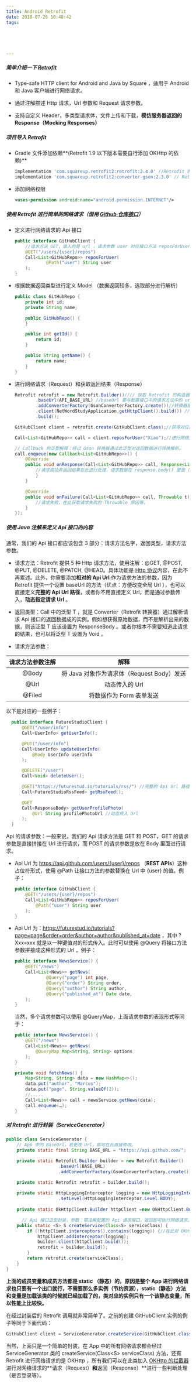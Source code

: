 ```yaml
---
title: Android Retrofit
date: 2018-07-26 10:48:42
tags:





---
```


##### 简单介绍一下 [Retrofit](https://square.github.io/retrofit/)

- Type-safe HTTP client for Android and Java by Square ，适用于 Android 和 Java 客户端进行网络请求。

- 通过注解描述 Http 请求，Url 参数和 Request 请求参数。

- 支持自定义 Header，多类型请求体，文件上传和下载，**模仿服务器返回的 Response（Mocking Responses）**

<!--more-->

##### 项目导入 Retrofit

- Gradle 文件添加依赖**(Retrofit 1.9 以下版本需要自行添加 OKHttp 的依赖)**

  ```groovy
  implementation 'com.squareup.retrofit2:retrofit:2.4.0' //Retrofit 的依赖包
  implementation 'com.squareup.retrofit2:converter-gson:2.3.0' // Retrofit 的 Gson 转换器依赖包
  ```

- 添加网络权限

  ```xml
  <uses-permission android:name="android.permission.INTERNET"/>
  ```

##### 使用 Retrofit 进行简单的网络请求（借用 [Github 仓库接口](https://api.github.com/users/{user}/repos)）

- 定义进行网络请求的 Api 接口

  ```java
  public interface GitHubClient {
      //请求方法 GET，填入的是 url ，请求参数 user 对应接口方法 reposForUser 的 user 值
      @GET("/users/{user}/repos") 
      Call<List<GitHubRepo>> reposForUser(
              @Path("user") String user
      );
  }
  ```

- 根据数据返回类型进行定义 Model （数据返回较多，选取部分进行解析）

  ```java
  public class GitHubRepo {
      private int id;
      private String name;
  
      public GitHubRepo() {
      }
  
      public int getId() {
          return id;
      }
  
      public String getName() {
          return name;
      }
  }
  ```

- 进行网络请求（Request）和获取返回结果（Response）

  ```java
  Retrofit retrofit = new Retrofit.Builder()//// 获取 Retrofit 的构造器,通过构造器构造 Retrofit 实例
          .baseUrl(API_BASE_URL) //baseUrl 要与配置接口中的请求方法中的 url 拼接
          .addConverterFactory(GsonConverterFactory.create())//转换器是 Gson 转换器，通过 GsonConverterFactory 获得
          .client(NetWordStudyApplication.getHttpClient().build()) //使用 OKHttp 进行网络请求
          .build();
  
  GitHubClient client = retrofit.create(GitHubClient.class);//获得对应接口的网络请求
  
  Call<List<GitHubRepo>> call = client.reposForUser("Xiao");//进行网络请求，并且获取请求结果
  
  // Callback 的泛型解释：经过 Gson 转换器通过此泛型对返回数据进行转换解析。
  call.enqueue(new Callback<List<GitHubRepo>>() {
      @Override
      public void onResponse(Call<List<GitHubRepo>> call, Response<List<GitHubRepo>> response) {
          //请求成功并返回结果在此进行处理，请求数据在 response.body() 里面（对应 Callback 泛型）
          }
      }
  
      @Override
      public void onFailure(Call<List<GitHubRepo>> call, Throwable t) {
          //请求失败，在此获取请求失败的 Throwable 原因等。
      }
  });
  ```

##### 使用 Java 注解来定义 Api 接口的内容

通常，我们的 Api 接口都应该包含 3 部分：请求方法名字，返回类型，请求方法参数。

- 请求方法：Retrofit 提供 5 种 Http 请求方法，使用注解：@GET, @POST, @PUT, @DELETE, @PATCH, @HEAD。具体功能是 [Http 协议](https://en.wikipedia.org/wiki/Hypertext_Transfer_Protocol#Request_methods)内容，在此不再累述。此外，你需要添加**相对的 Api Url** 作为请求方法的参数，因为 Retrofit 提供一个设置 baseUrl 的方法（优点：方便改变全局 Url ），也可以直接定义**完整的 Api Url 路径**，或者你不用直接定义 Url，而是通过参数传入，**动态指定请求 Url** 。

- 返回类型：Call<T> 中的泛型 T ，就是 Converter（Retrofit 转换器）通过解析请求 Api 接口的返回数据成的实例。假如想获得原始数据，而不是解析出来的数据，则该泛型 T 应该设置为 ResponseBody 。或者你根本不需要知道此请求的结果，也可以将泛型 T 设置为 Void 。

- 请求方法参数：

| 请求方法参数注解 | 解释                             |
|:--------:|:------------------------------:|
| @Body    | 将 Java 对象作为请求体（Request Body）发送 |
| @Url     | 动态传入的 Url                      |
| @Filed   | 将数据作为 Form 表单发送                |

  以下是对应的一些例子：

```java
  public interface FutureStudioClient {  
      @GET("/user/info")
      Call<UserInfo> getUserInfo();

      @PUT("/user/info")
      Call<UserInfo> updateUserInfo(
          @Body UserInfo userInfo
      );

      @DELETE("/user")
      Call<Void> deleteUser();

      @GET("https://futurestud.io/tutorials/rss/") //完整的 Api Url 路径
      Call<FutureStudioRssFeed> getRssFeed();

      @GET
      Call<ResponseBody> getUserProfilePhoto(
          @Url String profilePhotoUrl //动态传入 Url
      );
  }
```

Api 的请求参数：一般来说，我们的 Api 请求方法是 GET 和 POST，GET 的请求参数是直接拼接在 Url 进行请求，而 POST 的请求参数是放在 Body 里面进行请求。

- Api Url 为 https://api.github.com/users/{user}/repos （**REST APIs**）这种占位符形式，使用 @Path 让接口方法的参数替换在 Url 中  {user} 的值。例子：

  ```java
  public interface GitHubClient {  
      @GET("/users/{user}/repos")
      Call<List<GitHubRepo>> reposForUser(
          @Path("user") String user
      );
  }
  ```

- Api Url 为：https://futurestud.io/tutorials?page=page&order=order&author=author&published_at=date ，其中 ?Xxx=xxx 就是以一种键值对的形式传入。此时可以使用 @Query 将接口方法参数拼接成这种形式的 Url 。例子：

  ```java
  public interface NewsService() {  
      @GET("/news")
      Call<List<News>> getNews(
              @Query("page") int page,
              @Query("order") String order,
              @Query("author") String author,
              @Query("published_at") Date date,
      );
  }
  ```

  当然，多个请求参数可以使用 @QueryMap，上面请求参数的表现形式等同于：

  ```java
  public interface NewsService() {  
      @GET("/news")
      Call<List<News>> getNews(
          @QueryMap Map<String, String> options
      );
  }
  
  private void fetchNews() {  
      Map<String, String> data = new HashMap<>();
      data.put("author", "Marcus");
      data.put("page", String.valueOf(2));
      //.....
      Call<List<News>> call = newsService.getNews(data);
      call.enqueue(…);
  }
  ```

##### 对 Retrofit 进行封装（ServiceGenerator）

```java
public class ServiceGenerator {
    // App 中的 BaseUrl，若更改 Url，即可在此直接修改。
    private static final String BASE_URL = "https://api.github.com/";

    private static Retrofit.Builder builder = new Retrofit.Builder()
                    .baseUrl(BASE_URL)
                    .addConverterFactory(GsonConverterFactory.create());// Gson 转换器

    private static Retrofit retrofit = builder.build();
	
    private static HttpLoggingInterceptor logging = new HttpLoggingInterceptor()//自定义的登录拦截器
                    .setLevel(HttpLoggingInterceptor.Level.BODY);
					
    private static OkHttpClient.Builder httpClient =new OkHttpClient.Builder(); //使用 OKHttp 进行网络请求

      // Api 接口泛型封装，参数：带注解配置的 Api 请求接口，返回即可执行网络请求。
    public static <S> S createService(Class<S> serviceClass) {
      	if (!httpClient.interceptors().contains(logging)) {//在此对 OKHttp 添加登录拦截器的拦截
            httpClient.addInterceptor(logging);
            builder.client(httpClient.build());
            retrofit = builder.build();
        }
        return retrofit.create(serviceClass);
    }
}
```

**上面的成员变量和成员方法都是 static （静态）的，原因是整个 App 进行网络请求也只要有一个出口就行，不需要那么多实例（节约资源），static（静态）方法和变量是加载该类的时候就已经加载了的，类对应的实例只有一个该静态变量，所以性能上比较快。**

在经过封装后的 Retrofit 调用就非常简单了。之前的创建 GitHubClient 实例的例子等同于下面代码：

```java
GitHubClient client = ServiceGenerator.createService(GitHubClient.class);//带注解配置的 Api 请求接口
```

当然，上面只是一个简单的封装，在 App 中的所有网络请求都会经过 ServiceGenerator 类的 createService(Class&lt;S&gt; serviceClass) 方法，还有 Retrofit 进行网络请求的是 OKHttp ，所有我们可以在此类加入 [OKHttp 的拦截器](https://github.com/square/okhttp/wiki/Interceptors) 进行对网络请求的**请求（Request）**和**返回（Response）**进行一些判断处理（是否登录等）。


